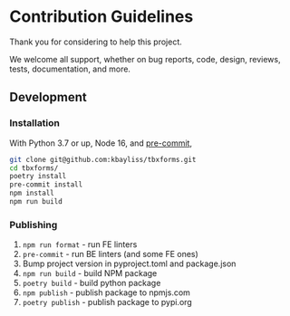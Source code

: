# Contribution Guidelines

Thank you for considering to help this project.

We welcome all support, whether on bug reports, code, design, reviews, tests, documentation, and more.

## Development

### Installation

With Python 3.7 or up, Node 16, and [pre-commit](https://pre-commit.com/),

```bash
git clone git@github.com:kbayliss/tbxforms.git
cd tbxforms/
poetry install
pre-commit install
npm install
npm run build
```

### Publishing

1. `npm run format` - run FE linters
2. `pre-commit` - run BE linters (and some FE ones)
3. Bump project version in pyproject.toml and package.json
4. `npm run build` - build NPM package
5. `poetry build` - build python package
6. `npm publish` - publish package to npmjs.com
7. `poetry publish` - publish package to pypi.org
